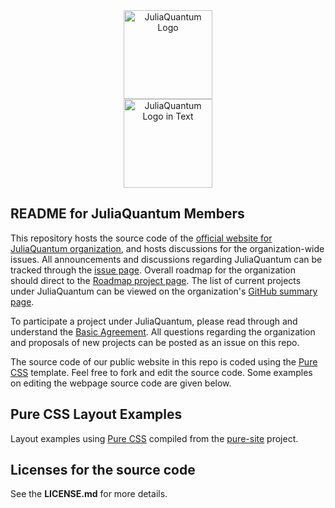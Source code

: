 <a name="logo"/>
<div align="center">
<a href="http://http://juliaquantum.github.io/" target="_blank">
<img src="http://juliaquantum.github.io/images/JuliaQuantum_logo_250x142.png" alt="JuliaQuantum Logo" height="142"></img>
</a>
</div>

<a name="Textlogo"/>
<div align="center">
<a href="http://http://juliaquantum.github.io/" target="_blank">
<img src="http://juliaquantum.github.io/images/JuliaQuantum.png" alt="JuliaQuantum Logo in Text" height="142"></img>
</a>
</div>

## README for JuliaQuantum Members


This repository hosts the source code of the [official website for JuliaQuantum organization](http://http://juliaquantum.github.io/), and hosts discussions for the organization-wide issues. All announcements and discussions regarding JuliaQuantum can be tracked through the [issue page](https://github.com/JuliaQuantum/JuliaQuantum.github.io/issues). Overall roadmap for the organization should direct to the [Roadmap project page](https://github.com/JuliaQuantum/Roadmap). The list of current projects under JuliaQuantum can be viewed on the organization's [GitHub summary page](https://github.com/JuliaQuantum). 

To participate a project under JuliaQuantum, please read through and understand the [Basic Agreement](https://github.com/JuliaQuantum/JuliaQuantum.github.io/issues/3). 
All questions regarding the organization and proposals of new projects can be posted as an issue on this repo.  


The source code of our public website in this repo is coded using the [Pure CSS](http://purecss.io/) template. Feel free to fork and edit the source code. Some examples on editing the webpage source code are given below.



## Pure CSS Layout Examples


Layout examples using [Pure CSS][pure] compiled from the [pure-site][] project.

[pure]: http://purecss.io/
[pure-site]: https://github.com/yui/pure-site


## Licenses for the source code

See the **LICENSE.md** for more details.
